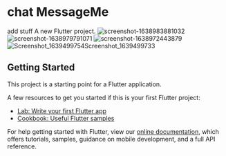 # chat MessageMe
add stuff
A new Flutter project.
![screenshot-1638983881032](https://user-images.githubusercontent.com/93432216/147138408-dcb64bee-8704-418f-9d35-c5e6e17e8113.png)
![screenshot-1638979791071](https://user-images.githubusercontent.com/93432216/147138426-07fc3927-8bc6-45b4-a6c1-0774cb75327e.png)
![screenshot-1638972443879](https://user-images.githubusercontent.com/93432216/147138438-3e2a94b7-d987-4d7d-ba01-55beed7156c9.png)
![Screenshot_1639499754![Screenshot_1639499733](https://user-images.githubusercontent.com/93432216/147138449-720012ca-61e0-43d1-8195-d761a65dc5cf.png)
](https://user-images.githubusercontent.com/93432216/147138445-9ea55613-cb94-46fc-ac96-9b8bbb55ae08.png)

## Getting Started

This project is a starting point for a Flutter application.

A few resources to get you started if this is your first Flutter project:

- [Lab: Write your first Flutter app](https://flutter.dev/docs/get-started/codelab)
- [Cookbook: Useful Flutter samples](https://flutter.dev/docs/cookbook)

For help getting started with Flutter, view our
[online documentation](https://flutter.dev/docs), which offers tutorials,
samples, guidance on mobile development, and a full API reference.
